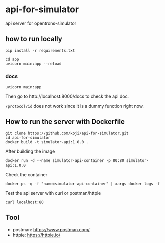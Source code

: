 # api-for-simulator

api server for opentrons-simulator

## how to run locally

```shell
pip install -r requirements.txt

cd app
uvicorn main:app --reload
```

### docs

```shell
uvicorn main:app
```

Then go to http://localhost:8000/docs to check the api doc.

`/protocol/id` does not work since it is a dummy function right now.

## How to run the server with Dockerfile

```shell
git clone https://github.com/koji/api-for-simulator.git
cd api-for-simulator
docker build -t simulator-api:1.0.0 .
```

After building the image

```shell
docker run -d --name simulator-api-container -p 80:80 simulator-api:1.0.0
```

Check the container

```shell
docker ps -q -f "name=simulator-api-container" | xargs docker logs -f
```

Test the api server with curl or postman/httpie

```shell
curl localhost:80
```

## Tool

- postman: https://www.postman.com/
- httpie: https://httpie.io/
